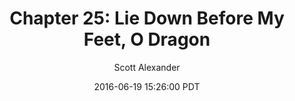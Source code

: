 ---
layout: chapter
title: "Chapter 25: Lie Down Before My Feet, O Dragon"
author: Scott Alexander
description: http://unsongbook.com/chapter-25-lie-down-before-my-feet-o-dragon/
date: 2016-06-19 15:26:00 PDT
length: 1930497
duration: 482
guid: chapter-25-lie-down-before-my-feet-o-dragon
---